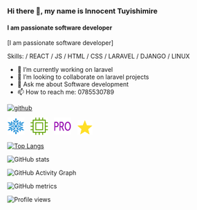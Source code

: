 ### Hi there 👋, my name is Innocent Tuyishimire
#### I am passionate software developer
[I am passionate software developer]

Skills:  / REACT / JS / HTML / CSS / LARAVEL / DJANGO / LINUX

- 🔭 I’m currently working on laravel 
- 👯 I’m looking to collaborate on laravel projects 
- 💬 Ask me about Software development 
- 📫 How to reach me: 0785530789 


[<img src='https://cdn.jsdelivr.net/npm/simple-icons@3.0.1/icons/github.svg' alt='github' height='40'>](https://github.com/innotuyi)  

<a href='https://archiveprogram.github.com/'><img src='https://raw.githubusercontent.com/acervenky/animated-github-badges/master/assets/acbadge.gif' width='40' height='40'></a> <a href='https://docs.github.com/en/developers'><img src='https://raw.githubusercontent.com/acervenky/animated-github-badges/master/assets/devbadge.gif' width='40' height='40'></a> <a href='https://github.com/pricing'><img src='https://raw.githubusercontent.com/acervenky/animated-github-badges/master/assets/pro.gif' width='40' height='40'></a> <a href='https://stars.github.com/'><img src='https://raw.githubusercontent.com/acervenky/animated-github-badges/master/assets/starbadge.gif' width='35' height='35'></a> 

[![Top Langs](https://github-readme-stats.vercel.app/api/top-langs/?username=innotuyi)](https://github.com/anuraghazra/github-readme-stats)

![GitHub stats](https://github-readme-stats.vercel.app/api?username=innotuyi&show_icons=true)  

![GitHub Activity Graph](https://activity-graph.herokuapp.com/graph?username=innotuyi)  

![GitHub metrics](https://metrics.lecoq.io/innotuyi)  

![Profile views](https://gpvc.arturio.dev/innotuyi)  
